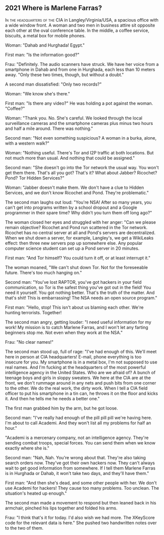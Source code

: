 
## **2021** Where is Marlene Farras?

<span style="font-variant:small-caps;">In the headquarters of the CIA</span> in Langley/Virginia/USA, a spacious office with a wide window front.
A woman and two men in business attire sit opposite each other at the oval conference table.
In the middle, a coffee service, biscuits, a metal box for mobile phones.

Woman: "Dahab and Hurghada! Egypt."

First man: "Is the information good?"

Frau: "Definitely.
The audio scanners have struck.
We have her voice from a smartphone in Dahab and from one in Hurghada, each less than 10 meters away.
"Only these two times, though, but without a doubt."

A second man dissatisfied: "Only two records?"

Woman: "We know she's there."

First man: "Is there any video?" He was holding a pot against the woman.
"Coffee?"

Woman: "Thank you.
No.
She's careful.
We looked through the local surveillance cameras and the smartphone cameras plus minus two hours and half a mile around.
There was nothing."

Second man: "Not even something suspicious?
A woman in a burka, alone, with a western walk?"

Woman: "Nothing useful.
There's Tor and I2P traffic at both locations.
But not much more than usual.
And nothing that could be assigned."

Second man: "She doesn't go into the Tor network the usual way.
You won't get them there.
That's all you got? That's it? What about Jabber? Ricochet? Pond? Tor Hidden Services?"

Woman: "Jabber doesn't make them.
We don't have a clue to Hidden Services, and we don't know Ricochet and Pond.
They're problematic."

The second man laughs out loud: "You're NSA! After so many years, you can't get into programs written by a school dropout and a Google programmer in their spare time? Why didn't you turn them off long ago?"

The woman closed her eyes and struggled with her anger: "Can we please remain objective? Ricochet and Pond run scattered in the Tor network.
Ricochet has no central server at all and Pond's servers are decentralized.
When we shut down a server, for example, Langley's, we get a WikiLeaks effect: then three new servers pop up somewhere else.
Any popular computer science student can set up a Pond server in 20 minutes.

First man: "And Tor himself? You could turn it off, or at least interrupt it."

The woman moaned, "We can't shut down Tor.
Not for the foreseeable future.
There's too much hanging on."

Second man: "You've lost RAPTOR, you've got hackers in your field communication, so Tor is the safest thing you've got out in the field! You need it yourself.
You got nothing better.
That's the truth of the matter.
And that's shit! This is embarrassing! The NSA needs an open source program."

First man: "Hello, stop! This isn't about us blaming each other.
We're hunting terrorists.
Together!

The second man angry, getting louder: "I need useful information for my work! My mission is to catch Marlene Farras, and I won't let any farting beginners stop me.
Not even when they work at the NSA."

Frau: "No clear names!"

The second man stood up, full of rage: "I've had enough of this.
We'll meet here in person at CIA headquarters! E-mail, phone everything is too insecure for you.
My smartphone is in a metal box, I'm not supposed to use real names.
And I'm fucking at the headquarters of the most powerful intelligence agency in the United States.
Who are we afraid of? A bunch of teenage boys and girls in sloppy sweaters.
We here at the CIA are at the front, we don't rummage around in any nets and push bits from one corner to the other.
We do the real work, the dirty work.
When I tell a CIA field officer to put his smartphone in a tin can, he throws it on the floor and kicks it.
And then he tells me he needs a better one."

The first man grabbed him by the arm, but he got loose.

Second man: "I've really had enough of the pill pill pill we're having here.
I'm about to call Academi.
And they won't list all my problems for half an hour."

"Academi is a mercenary company, not an intelligence agency.
They're sending combat troops, special forces.
You can send them when we know exactly where she is."

Second man: "Nah, Nah.
You're wrong about that.
They're also taking search orders now.
They've got their own hackers now.
They can't always wait to get good information from somewhere.
If I tell them Marlene Farras is in Hurghada or Dahab, it won't take two days, and they'll have them."

First man: "And then she's dead, and some other people with her.
We don't use Academi for hackers! They cause too many problems.
Too unclean.
The situation's heated up enough."

The second man made a movement to respond but then leaned back in his armchair, pinched his lips together and folded his arms.

Frau: "I think that's it for today.
I'd also wish we had more.
The XKeyScore code for the relevant data is here." She pushed two handwritten notes over to the two of them.

